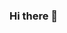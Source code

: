 ### Hi there 👋

<!--
**JJongyn/JJongyn** is a ✨ _special_ ✨ repository because its `README.md` (this file) appears on your GitHub profile.

﻿[![Top Langs](https://github-readme-stats.vercel.app/api/top-langs/?username=jogilsang&langs_count5&layout=compact&theme=dark)](https://github.com/JJongyn/JJongyn)﻿

